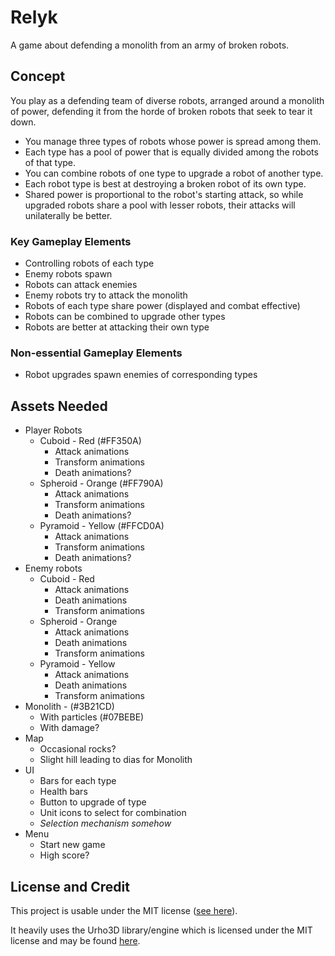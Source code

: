 # Relyk

A game about defending a monolith from an army of broken robots.

## Concept

You play as a defending team of diverse robots, arranged around a monolith of
power, defending it from the horde of broken robots that seek to tear it down.

* You manage three types of robots whose power is spread among them.
* Each type has a pool of power that is equally divided among the robots of
  that type.
* You can combine robots of one type to upgrade a robot of another type.
* Each robot type is best at destroying a broken robot of its own type.
* Shared power is proportional to the robot's starting attack, so while upgraded
  robots share a pool with lesser robots, their attacks will unilaterally be
  better.

### Key Gameplay Elements
* Controlling robots of each type
* Enemy robots spawn
* Robots can attack enemies
* Enemy robots try to attack the monolith
* Robots of each type share power (displayed and combat effective)
* Robots can be combined to upgrade other types
* Robots are better at attacking their own type

### Non-essential Gameplay Elements
* Robot upgrades spawn enemies of corresponding types

## Assets Needed
* Player Robots
	* Cuboid - Red (#FF350A)
		* Attack animations
		* Transform animations
		* Death animations?
	* Spheroid - Orange (#FF790A)
		* Attack animations
		* Transform animations
		* Death animations?
	* Pyramoid - Yellow (#FFCD0A)
		* Attack animations
		* Transform animations
		* Death animations?
* Enemy robots
	* Cuboid - Red
		* Attack animations
		* Death animations
		* Transform animations
	* Spheroid - Orange
		* Attack animations
		* Death animations
		* Transform animations
	* Pyramoid - Yellow
		* Attack animations
		* Death animations
		* Transform animations
* Monolith - (#3B21CD)
	* With particles (#07BEBE)
	* With damage?
* Map
	* Occasional rocks?
	* Slight hill leading to dias for Monolith
* UI
	* Bars for each type
	* Health bars
	* Button to upgrade of type
	* Unit icons to select for combination
	* *Selection mechanism somehow*
* Menu
	* Start new game
	* High score?

## License and Credit

This project is usable under the MIT license ([see here](License.md)).

It heavily uses the Urho3D library/engine which is licensed under the MIT license and may be found [here](https://urho3d.github.io/).